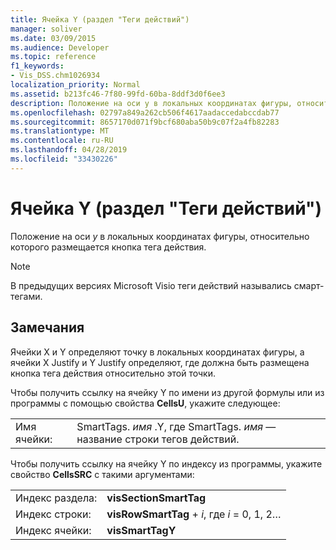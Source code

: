 ```yaml
---
title: Ячейка Y (раздел "Теги действий")
manager: soliver
ms.date: 03/09/2015
ms.audience: Developer
ms.topic: reference
f1_keywords:
- Vis_DSS.chm1026934
localization_priority: Normal
ms.assetid: b213fc46-7f80-99fd-60ba-8ddf3d0f6ee3
description: Положение на оси y в локальных координатах фигуры, относительно которого размещается кнопка тега действия.
ms.openlocfilehash: 02797a849a262cb506f4617aadaccedabccdab77
ms.sourcegitcommit: 8657170d071f9bcf680aba50b9c07f2a4fb82283
ms.translationtype: MT
ms.contentlocale: ru-RU
ms.lasthandoff: 04/28/2019
ms.locfileid: "33430226"
---
```

# <a name="y-cell-action-tags-section"></a>Ячейка Y (раздел "Теги действий")

Положение на оси *y* в локальных координатах фигуры, относительно которого размещается кнопка тега действия. 
  
> [!NOTE]
> В предыдущих версиях Microsoft Visio теги действий назывались смарт-тегами. 
  
## <a name="remarks"></a>Замечания

Ячейки X и Y определяют точку в локальных координатах фигуры, а ячейки X Justify и Y Justify определяют, где должна быть размещена кнопка тега действия относительно этой точки. 
  
Чтобы получить ссылку на ячейку Y по имени из другой формулы или из программы с помощью свойства **CellsU**, укажите следующее: 
  
|||
|:-----|:-----|
| Имя ячейки:  <br/> | SmartTags.  *имя* .Y, где SmartTags. *имя* — название строки тегов действий.  <br/> |
   
Чтобы получить ссылку на ячейку Y по индексу из программы, укажите свойство **CellsSRC** с такими аргументами: 
  
|||
|:-----|:-----|
| Индекс раздела:  <br/> |**visSectionSmartTag** <br/> |
| Индекс строки:  <br/> |**visRowSmartTag** +  *i*, где *i* = 0, 1, 2…  <br/> |
| Индекс ячейки:  <br/> |**visSmartTagY** <br/> |
   


